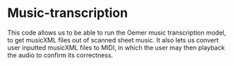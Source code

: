 # Music-transcription
This code allows us to be able to run the Oemer music transcription model, to get musicXML files out of scanned sheet music. It also lets us convert user inputted musicXML files to MIDI, in which the user may then playback the audio to confirm its correctness.